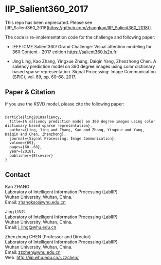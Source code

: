 # IIP_Salient360_2017

This repo has been deprecated. Please see [IIP_Salient360_2018(https://github.com/zhangkao/IIP_Salient360_2018)].

The code is re-implementation code for the challenge and following paper:

* IEEE ICME Salient360! Grand Challenge: Visual attention modeling for 360 Content - 2017 edition
https://salient360.ls2n.fr

* Jing Ling, Kao Zhang, Yingxue Zhang, Daiqin Yang, Zhenzhong Chen. A saliency prediction model on 360 degree images using color dictionary based sparse representation. Signal Processing: Image Communication (SPIC), vol. 69, pp. 60-68, 2017.



## Paper & Citation

If you use the KSVD model, please cite the following paper: 
```

@article{ling2018saliency,
  title={A saliency prediction model on 360 degree images using color dictionary based sparse representation},
  author={Ling, Jing and Zhang, Kao and Zhang, Yingxue and Yang, Daiqin and Chen, Zhenzhong},
  journal={Signal Processing: Image Communication},
  volume={69},
  pages={60--68},
  year={2018},
  publisher={Elsevier}
}

```


## Contact
Kao ZHANG  <br />
Laboratory of Intelligent Information Processing (LabIIP)  <br />
Wuhan University, Wuhan, China.  <br />
Email: zhangkao@whu.edu.cn  <br />

Jing LING  <br />
Laboratory of Intelligent Information Processing (LabIIP)  <br />
Wuhan University, Wuhan, China.  <br />
Email: j_ling@whu.edu.cn  <br />

Zhenzhong CHEN (Professor and Director) <br />
Laboratory of Intelligent Information Processing (LabIIP)  <br />
Wuhan University, Wuhan, China.  <br />
Email: zzchen@whu.edu.cn  <br />
Web: http://iip.whu.edu.cn/~zzchen/  <br />